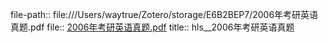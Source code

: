 file-path:: file:///Users/waytrue/Zotero/storage/E6B2BEP7/2006年考研英语真题.pdf
file:: [2006年考研英语真题.pdf](file:///Users/waytrue/Zotero/storage/E6B2BEP7/2006年考研英语真题.pdf)
title:: hls__2006年考研英语真题
